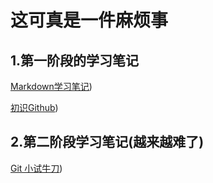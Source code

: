 # 这可真是一件麻烦事 

## 1.第一阶段的学习笔记

[Markdown学习笔记](https://githubfast.com/Bulonte/Tasks/blob/main/Markdown学习笔记（常用语法）.md))

[初识Github](https://githubfast.com/Bulonte/Tasks/blob/main/Github学习笔记.md))

## 2.第二阶段学习笔记(越来越难了)

[Git 小试牛刀](https://githubfast.com/Bulonte/Tasks/blob/main/Git的一些常用指令.md))

